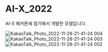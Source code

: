 # AI-X_2022
AI-X 해커톤에 참가해서 개발한 모델입니다.

![KakaoTalk_Photo_2022-11-28-21-41-24 004](https://user-images.githubusercontent.com/101509164/204280406-8df5a934-ff8b-4143-811f-81173c2e6c8d.jpeg)
![KakaoTalk_Photo_2022-11-28-21-41-24 003](https://user-images.githubusercontent.com/101509164/204280419-5fffa0ec-398d-47b6-8d6c-b95468159ddd.jpeg)
![KakaoTalk_Photo_2022-11-28-21-41-24 002](https://user-images.githubusercontent.com/101509164/204280430-8659bc14-3aaf-4526-b35f-3d13e2f2850b.jpeg)
